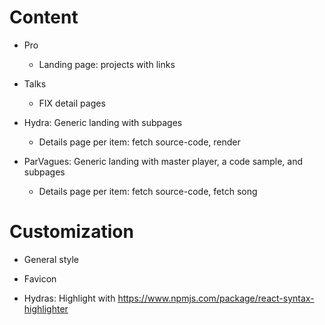 # Content
- Pro
  - Landing page: projects with links
- Talks
  - FIX detail pages

- Hydra: Generic landing with subpages
  - Details page per item: fetch source-code, render
- ParVagues: Generic landing with master player, a code sample, and subpages
  - Details page per item: fetch source-code, fetch song

# Customization
- General style
- Favicon

- Hydras: Highlight with https://www.npmjs.com/package/react-syntax-highlighter
